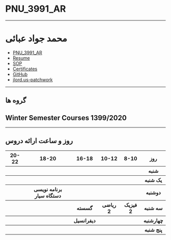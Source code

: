 # PNU_3991_AR
---------
# محمد جواد عبائی
- [PNU_3991_AR](https://github.com/javadabaei/PNU_3991_AR)
- [Resume](https://javadabaei.github.io/) 
- [SOP](https://javadabaei.github.io/SOP/)
- [Certificates](https://javadabaei.github.io/Certificates/)
- [GitHub](https://github.com/javadabaei)
- [jlord.us-patchwork](https://github.com/jlord-patchwork.PNG)

------------------
## گروه ها


## Winter Semester Courses 1399/2020

--------------
## روز و ساعت ارائه دروس

<table style="width:100%">
  <tr>
    <th >20-22</th>
    <th >18-20</th>
    <th >16-18</th>
    <th>10-12</th>
    <th >8-10</th>
    <th>روز</th>
  </tr>
  <tr>
    <th ></th>
    <th ></th>
    <th ></th>
    <th></th>
    <th></th>
    <th>شنبه</th>
  </tr>
   <tr>
    <th ></th>
    <th ></th>
    <th></th>
    <th></th>
    <th ></th>
    <th>یک شنبه</th>
  </tr>
   <tr>
     <th ></th>
     <th >برنامه نویسی دستگاه سیار</th>
     <th></th>
     <th></th>
    <th ></th>   
    <th>دوشنبه</th>
  </tr>
   <tr>
    <th ></th>
    <th ></th>
    <th>گسسته</th>
    <th>ریاضی 2</th>
    <th >فیزیک 2</th>
    <th>سه شنبه</th>
  </tr>
   <tr>
    <th ></th>
    <th ></th>
    <th>دیفرانسیل</th>
    <th></th>
     <th ></th>
    <th>چهارشنبه</th>
  </tr>
   <tr>
    <th ></th>
     <th ></th>
     <th ></th>
     <th></th>
    <th></th>
    <th>پنج شنبه</th>
  </tr>
</table>
